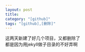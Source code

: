 ```yaml
---
layout: post
title: 
category: "[github]"
tags: "[github],[删除]"
---
```

这两天新建了好几个项目，又都删除了    
都是因为用jekyll做子目录的不好弄啊
